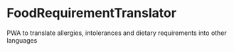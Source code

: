 # FoodRequirementTranslator
PWA to translate allergies, intolerances and dietary requirements into other languages
